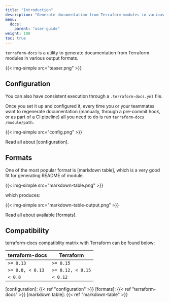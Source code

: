 ```yaml
---
title: "Introduction"
description: "Generate documentation from Terraform modules in various output formats"
menu:
  docs:
    parent: "user-guide"
weight: 100
toc: true
---
```


`terraform-docs` is a utility to generate documentation from Terraform modules in
various output formats.

{{< img-simple src="teaser.png" >}}

## Configuration

You can also have consistent execution through a `.terraform-docs.yml` file.

Once you set it up and configured it, every time you or your teammates want to
regenerate documentation (manually, through a pre-commit hook, or as part
of a CI pipeline) all you need to do is run `terraform-docs /module/path`.

{{< img-simple src="config.png" >}}

Read all about [configuration].

## Formats

One of the most popular format is [markdown table], which is a very good fit for
generating README of module.

{{< img-simple src="markdown-table.png" >}}

which produces:

{{< img-simple src="markdown-table-output.png" >}}

Read all about available [formats].

## Compatibility

terraform-docs compatiblity matrix with Terraform can be found below:

<table class="table pure-table">
  <thead>
    <tr>
      <th>terraform-docs</th>
      <th>Terraform</th>
    </tr>
  </thead>
  <tbody>
    <tr>
      <td><code>&gt;= 0.13</code></td>
      <td><code>&gt;= 0.15</code></td>
    </tr>
    <tr>
      <td><code>&gt;= 0.8, &lt; 0.13</code></td>
      <td><code>&gt;= 0.12, &lt; 0.15</code></td>
    </tr>
    <tr>
      <td><code>&lt; 0.8</code></td>
      <td><code>&lt; 0.12</code></td>
    </tr>
  </tbody>
</table>

[configuration]: {{< ref "configuration" >}}
[formats]: {{< ref "terraform-docs" >}}
[markdown table]: {{< ref "markdown-table" >}}
